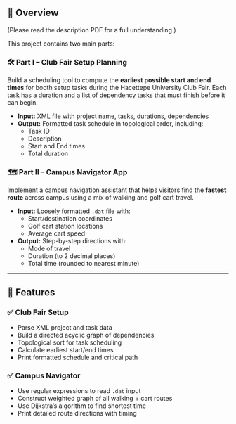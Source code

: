 ## 🚀 Overview

(Please read the description PDF for a full understanding.)

This project contains two main parts:

### 🛠️ Part I – Club Fair Setup Planning

Build a scheduling tool to compute the **earliest possible start and end times** for booth setup tasks during the Hacettepe University Club Fair. Each task has a duration and a list of dependency tasks that must finish before it can begin.

- **Input:** XML file with project name, tasks, durations, dependencies  
- **Output:** Formatted task schedule in topological order, including:
  - Task ID
  - Description
  - Start and End times
  - Total duration

### 🗺️ Part II – Campus Navigator App

Implement a campus navigation assistant that helps visitors find the **fastest route** across campus using a mix of walking and golf cart travel.

- **Input:** Loosely formatted `.dat` file with:
  - Start/destination coordinates
  - Golf cart station locations
  - Average cart speed
- **Output:** Step-by-step directions with:
  - Mode of travel
  - Duration (to 2 decimal places)
  - Total time (rounded to nearest minute)

---

## 🧩 Features

### ✅ Club Fair Setup
- Parse XML project and task data
- Build a directed acyclic graph of dependencies
- Topological sort for task scheduling
- Calculate earliest start/end times
- Print formatted schedule and critical path

### ✅ Campus Navigator
- Use regular expressions to read `.dat` input
- Construct weighted graph of all walking + cart routes
- Use Dijkstra’s algorithm to find shortest time
- Print detailed route directions with timing
